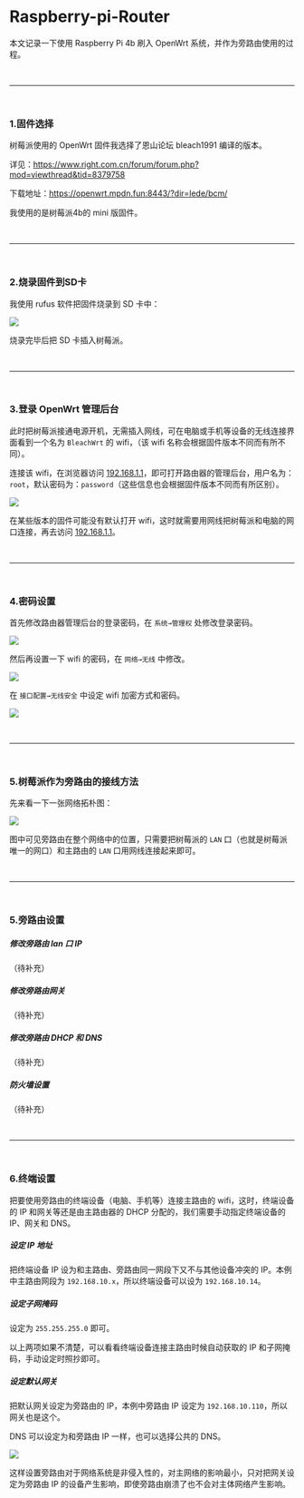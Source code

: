 # Raspberry-pi-Router

本文记录一下使用 Raspberry Pi 4b 刷入 OpenWrt 系统，并作为旁路由使用的过程。

<br>
<hr>
<br>

### 1.固件选择

树莓派使用的 OpenWrt 固件我选择了恩山论坛 bleach1991 编译的版本。

详见：https://www.right.com.cn/forum/forum.php?mod=viewthread&tid=8379758

下载地址：https://openwrt.mpdn.fun:8443/?dir=lede/bcm/

我使用的是树莓派4b的 mini 版固件。

<br>
<hr>
<br>

### 2.烧录固件到SD卡

我使用 rufus 软件把固件烧录到 SD 卡中：

![](https://github.com/SingleDiego/Raspberry-pi-Router/blob/main/imgs/01.png)

烧录完毕后把 SD 卡插入树莓派。

<br>
<hr>
<br>

### 3.登录 OpenWrt 管理后台

此时把树莓派接通电源开机，无需插入网线，可在电脑或手机等设备的无线连接界面看到一个名为 ``BleachWrt`` 的 wifi，（该 wifi 名称会根据固件版本不同而有所不同）。

连接该 wifi，在浏览器访问 [192.168.1.1](192.168.1.1)，即可打开路由器的管理后台，用户名为：``root``，默认密码为：``password``（这些信息也会根据固件版本不同而有所区别）。

![](https://github.com/SingleDiego/Raspberry-pi-Router/blob/main/imgs/02.jpeg)

在某些版本的固件可能没有默认打开 wifi，这时就需要用网线把树莓派和电脑的网口连接，再去访问 [192.168.1.1](192.168.1.1)。

<br>
<hr>
<br>

### 4.密码设置

首先修改路由器管理后台的登录密码，在 ``系统→管理权`` 处修改登录密码。

![](https://github.com/SingleDiego/Raspberry-pi-Router/blob/main/imgs/03.jpeg)

然后再设置一下 wifi 的密码，在 ``网络→无线`` 中修改。

![](https://github.com/SingleDiego/Raspberry-pi-Router/blob/main/imgs/04.jpeg)

在 ``接口配置→无线安全`` 中设定 wifi 加密方式和密码。

![](https://github.com/SingleDiego/Raspberry-pi-Router/blob/main/imgs/05.jpeg)

<br>
<hr>
<br>

### 5.树莓派作为旁路由的接线方法

先来看一下一张网络拓朴图：

![](https://github.com/SingleDiego/Raspberry-pi-Router/blob/main/imgs/Topology_map.png)

图中可见旁路由在整个网络中的位置，只需要把树莓派的 ``LAN`` 口（也就是树莓派唯一的网口）和主路由的 ``LAN`` 口用网线连接起来即可。

<br>
<hr>
<br>

### 5.旁路由设置

##### 修改旁路由 lan 口 IP

（待补充）

##### 修改旁路由网关

（待补充）

##### 修改旁路由 DHCP 和 DNS

（待补充）

##### 防火墙设置

（待补充）

<br>
<hr>
<br>

### 6.终端设置

把要使用旁路由的终端设备（电脑、手机等）连接主路由的 wifi，这时，终端设备的 IP 和网关等还是由主路由器的 DHCP 分配的，我们需要手动指定终端设备的 IP、网关和 DNS。

##### 设定 IP 地址

把终端设备 IP 设为和主路由、旁路由同一网段下又不与其他设备冲突的 IP。本例中主路由网段为 ``192.168.10.x``，所以终端设备可以设为 ``192.168.10.14``。

##### 设定子网掩码

设定为 ``255.255.255.0`` 即可。

以上两项如果不清楚，可以看看终端设备连接主路由时候自动获取的 IP 和子网掩码，手动设定时照抄即可。

##### 设定默认网关

把默认网关设定为旁路由的 IP，本例中旁路由 IP 设定为 ``192.168.10.110``，所以网关也是这个。

DNS 可以设定为和旁路由 IP 一样，也可以选择公共的 DNS。

![](https://github.com/SingleDiego/Raspberry-pi-Router/blob/main/imgs/05.png)

这样设置旁路由对于网络系统是非侵入性的，对主网络的影响最小，只对把网关设定为旁路由 IP 的设备产生影响，即使旁路由崩溃了也不会对主体网络产生影响。


